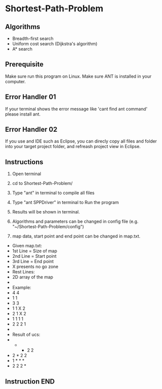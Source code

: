 # Shortest-Path-Problem
## Algorithms ##
 * Breadth-first search
 * Uniform cost search (Dijkstra's algorithm)
 * A* search

## Prerequisite ##
Make sure run this program on Linux.
Make sure ANT is installed in your computer.

## Error Handler 01 ##
If your terminal shows the error message like 'cant find ant command'
please install ant.

## Error Handler 02 ##
If you use and IDE such as Eclipse, you can direcly copy all files and folder
into your target project folder, and refreash project view in Eclipse.


## Instructions ##

1. Open terminal

2. cd to Shortest-Path-Problem/

3. Type "ant" in terminal to compile all files

4. Type "ant SPPDriver" in terminal to Run the program

5. Results will be shown in terminal. 

6. Algorithms and parameters can be changed in config file (e.g. "~/Shortest-Path-Problem/config") 

7. map data, start point and end point can be changed in map.txt.

 * Given map.txt:
 * 1st Line = Size of map
 * 2nd Line = Start point
 * 3rd Line = End point
 * X presents no go zone
 * Rest Lines:
 * 2D array of the map
 * 
 * Example:
 * 4 4
 * 1 1
 * 3 3
 * 1 1 X 2
 * 2 1 X 2
 * 1 1 1 1
 * 2 2 2 1
 * 
 * Result of ucs:
 * * * 2 2
 * 2 * 2 2
 * 1 * * *
 * 2 2 2 *

## Instruction END ##

